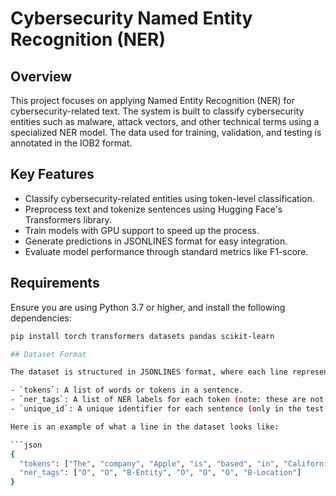 # Cybersecurity Named Entity Recognition (NER)

## Overview
This project focuses on applying Named Entity Recognition (NER) for cybersecurity-related text. The system is built to classify cybersecurity entities such as malware, attack vectors, and other technical terms using a specialized NER model. The data used for training, validation, and testing is annotated in the IOB2 format.

## Key Features
- Classify cybersecurity-related entities using token-level classification.
- Preprocess text and tokenize sentences using Hugging Face's Transformers library.
- Train models with GPU support to speed up the process.
- Generate predictions in JSONLINES format for easy integration.
- Evaluate model performance through standard metrics like F1-score.

## Requirements
Ensure you are using Python 3.7 or higher, and install the following dependencies:

```bash
pip install torch transformers datasets pandas scikit-learn

## Dataset Format

The dataset is structured in JSONLINES format, where each line represents a JSON object containing the following fields:

- `tokens`: A list of words or tokens in a sentence.
- `ner_tags`: A list of NER labels for each token (note: these are not present in the test dataset).
- `unique_id`: A unique identifier for each sentence (only in the test dataset).

Here is an example of what a line in the dataset looks like:

```json
{
  "tokens": ["The", "company", "Apple", "is", "based", "in", "California"],
  "ner_tags": ["O", "O", "B-Entity", "O", "O", "O", "B-Location"]
}

